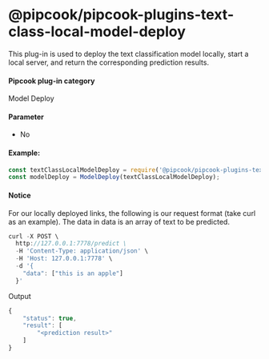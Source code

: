 # @pipcook/pipcook-plugins-text-class-local-model-deploy

This plug-in is used to deploy the text classification model locally, start a local server, and return the corresponding prediction results.

<a name="Ej4GX"></a>
#### Pipcook plug-in category
Model Deploy

<a name="vGyBc"></a>
#### Parameter

- No

<a name="ZZcV2"></a>
#### Example:

```typescript
const textClassLocalModelDeploy = require('@pipcook/pipcook-plugins-text-class-local-model-deploy').default;
const modelDeploy = ModelDeploy(textClassLocalModelDeploy);
```

<a name="9NElt"></a>
#### Notice
For our locally deployed links, the following is our request format (take curl as an example). The data in data is an array of text to be predicted.

```typescript
curl -X POST \
  http://127.0.0.1:7778/predict \
  -H 'Content-Type: application/json' \
  -H 'Host: 127.0.0.1:7778' \
  -d '{
    "data": ["this is an apple"]
  }'
```

Output

```typescript
{
    "status": true,
    "result": [
        "<prediction result>"
    ]
}
```

